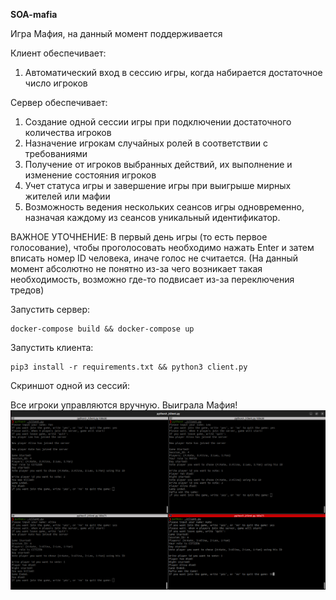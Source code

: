 **SOA-mafia**

Игра Мафия, на данный момент поддерживается

Клиент обеспечивает:

1) Автоматический вход в сессию игры, когда набирается
достаточное число игроков


Сервер обеспечивает:
1) Создание одной сессии игры при подключении достаточного
количества игроков
2) Назначение игрокам случайных ролей в соответствии с
требованиями
3) Получение от игроков выбранных действий, их выполнение и
изменение состояния игроков
4) Учет статуса игры и завершение игры при выигрыше мирных
жителей или мафии
5) Возможность ведения нескольких сеансов игры одновременно,
назначая каждому из сеансов уникальный идентификатор.

ВАЖНОЕ УТОЧНЕНИЕ:
В первый день игры (то есть первое голосование), чтобы проголосовать необходимо нажать Enter и затем вписать номер ID 
человека, иначе голос не считается. (На данный момент абсолютно не понятно из-за чего возникает такая необходимость, возможно где-то подвисает из-за переключения тредов)

Запустить сервер:
```
docker-compose build && docker-compose up
```

Запустить клиента:
```
pip3 install -r requirements.txt && python3 client.py
```

Скриншот одной из сессий:

Все игроки управляются вручную. Выиграла Мафия!
![Mafia_results.png](Mafia_results.png)

